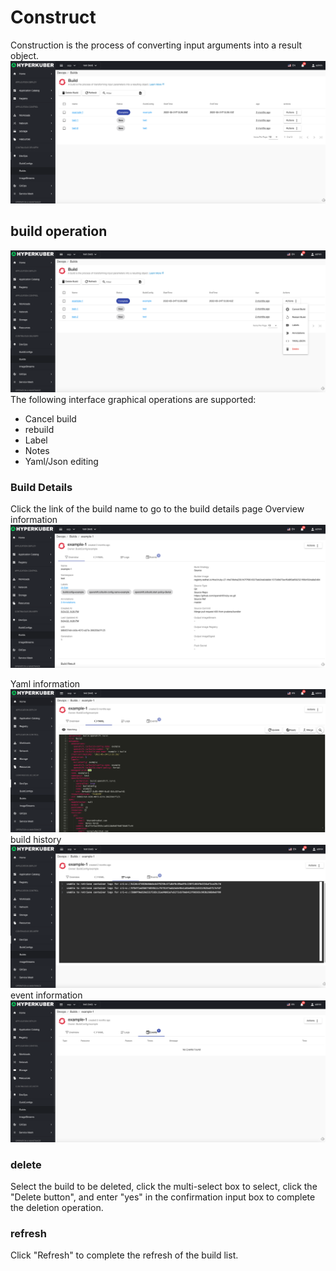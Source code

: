 # Construct

Construction is the process of converting input arguments into a result object.
![Minion](../../../assets/images/devops/build-list-en.jpg)
## build operation

![Minion](../../../assets/images/devops/build-operation-en.jpg)
The following interface graphical operations are supported:
* Cancel build
* rebuild
* Label
* Notes
* Yaml/Json editing




### Build Details
Click the link of the build name to go to the build details page
Overview information
![Minion](../../../assets/images/devops/build-info1-en.jpg)

Yaml information
![Minion](../../../assets/images/devops/build-info2-en.jpg)
build history
![Minion](../../../assets/images/devops/build-info3-en.jpg)
event information
![Minion](../../../assets/images/devops/build-info4-en.jpg)



### delete
Select the build to be deleted, click the multi-select box to select, click the "Delete button", and enter "yes" in the confirmation input box to complete the deletion operation.
### refresh
Click "Refresh" to complete the refresh of the build list.